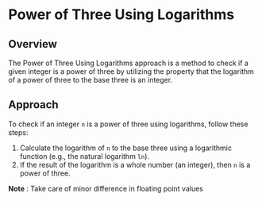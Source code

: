 # Power of Three Using Logarithms

## Overview
The Power of Three Using Logarithms approach is a method to check if a given integer is a power of three by utilizing the property that the logarithm of a power of three to the base three is an integer.

## Approach
To check if an integer `n` is a power of three using logarithms, follow these steps:

1. Calculate the logarithm of `n` to the base three using a logarithmic function (e.g., the natural logarithm `ln`).
2. If the result of the logarithm is a whole number (an integer), then `n` is a power of three.

**Note** : Take care of minor difference in floating point values
